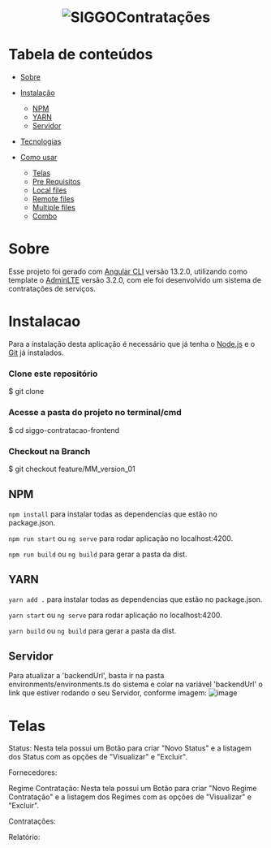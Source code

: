 <h1 align="center">
  <img alt="SIGGOContratações" title="#SIGGOContratações" src="https://user-images.githubusercontent.com/69858181/169550054-2bbf8519-b022-4b9c-990b-a997bc268788.png" />
</h1>


Tabela de conteúdos
=================
<!--ts-->
   *  [Sobre](#Sobre)

   *  [Instalação](#instalacao)
      *  [NPM](#NPM)
      *  [YARN](#YARN)
      *  [Servidor](#Servidor)
   *  [Tecnologias](#tecnologias)
   *  [Como usar](#como-usar)
      *  [Telas](#Telas)
      *  [Pre Requisitos](#pre-requisitos)
      *  [Local files](#local-files)
      *  [Remote files](#remote-files)
      *  [Multiple files](#multiple-files)
      *  [Combo](#combo)

<!--te-->



# Sobre
Esse projeto foi gerado com [Angular CLI](https://github.com/angular/angular-cli) versão 13.2.0, utilizando como template o [AdminLTE](https://adminlte.io/themes/v3/index3.html) versão 3.2.0, com ele foi desenvolvido um sistema de contratações de serviços.

# Instalacao
  Para a instalação desta aplicação é necessário que já tenha o [Node.js](https://nodejs.org/en/) e o [Git](https://git-scm.com/downloads) já instalados. 
  
<h3>Clone este repositório</h3>
$ git clone <https://gitlab.tre-ma.jus.br/gitlab/sismatech/siggo-contratacao-frontend.git>

<h3>Acesse a pasta do projeto no terminal/cmd</h3>
$ cd siggo-contratacao-frontend 

<h3>Checkout na Branch</h3>
$ git checkout feature/MM_version_01

## NPM
  `npm install` para instalar todas as dependencias que estão no package.json.
  
  `npm run start` ou `ng serve` para rodar aplicação no localhost:4200.

  `npm run build` ou `ng build` para gerar a pasta da dist.
 
## YARN
  ` yarn add . ` para instalar todas as dependencias que estão no package.json.

  `yarn start` ou `ng serve` para rodar aplicação no localhost:4200.

  `yarn build` ou `ng build` para gerar a pasta da dist.

## Servidor
   Para atualizar a 'backendUrl', basta ir na pasta environments/environments.ts do sistema e colar na variável 'backendUrl' o link que estiver rodando o seu Servidor, conforme imagem:
  ![image](https://user-images.githubusercontent.com/69858181/169563106-531f1d48-724d-48f3-93ed-2544fa055d49.png)


# Telas
  Status: Nesta tela possui um Botão para criar "Novo Status" e a listagem dos Status com as opções de "Visualizar" e "Excluir".
  
  Fornecedores: 
  
  Regime Contratação: Nesta tela possui um Botão para criar "Novo Regime Contratação" e a listagem dos Regimes com as opções de "Visualizar" e "Excluir".
  
  Contratações: 
  
  Relatório: 
